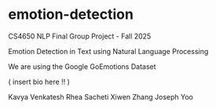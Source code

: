 # emotion-detection
CS4650 NLP Final Group Project - Fall 2025

Emotion Detection in Text using Natural Language Processing

We are using the Google GoEmotions Dataset 

\( insert bio here !! \)

Kavya Venkatesh
Rhea Sacheti
Xiwen Zhang
Joseph Yoo